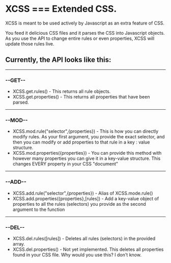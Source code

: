 
<h1>XCSS === Extended CSS.</h1>

<p>XCSS is meant to be used actively by Javascript as an extra feature of CSS.</p>

<p>You feed it delicious CSS files and it parses the CSS into Javascript objects. As you use the API to change entire rules or even properties, XCSS will update those rules live.</p>

<h2>Currently, the API looks like this:</h2>

<hr />

<h3>--GET--</h3>
<ul>
<li>XCSS.get.rules() - This returns all rule objects.</li>
<li>XCSS.get.properties() - This returns all properties that have been parsed.</li>
</ul>
<hr />

<h3>--MOD--</h3>
<ul>
<li>XCSS.mod.rule("selector",{properties}) - This is how you can directly modify rules. As your first argument, you provide the exact selector, and then you can modify or add properties to that rule in a key : value structure.</li>
<li>XCSS.mod.properties({properties}) - You can provide this method with however many properties you can give it in a key-value structure. This changes EVERY property in your CSS "document"</li>
</ul>
<hr />

<h3>--ADD--</h3>
<ul>
<li>XCSS.add.rule("selector",{properties}) - Alias of XCSS.mode.rule()</li>
<li>XCSS.add.properties({properties},[rules]) - Add a key-value object of properties to all the rules (selectors) you provide as the second argument to the function</li>
</ul>
<hr />

<h3>--DEL--</h3>
<ul>
<li>XCSS.del.rules([rules]) - Deletes all rules (selectors) in the provided array.</li>
<li>XCSS.del.properties() - Not yet implemented. This deletes all properties found in your CSS file. Why would you use this? I don't know.</li>
</ul>